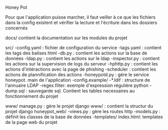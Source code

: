 Honey Pot

Pour que l'application puisse marcher, il faut veiller à ce que les fichiers
dans la config  existent et vérifier la lecture et l'écriture dans les
dossiers concernés

docs/
	contient la documentation sur les modules du projet

src/
	-config.yaml	:	fichier de configuration du service
	-tags.yaml		:	contient les tags des balises html
	-db.py			:	contient les actions sur la base de données
	-ldap.py		:	contient les actions sur le ldap
	-inspector.py	:	contient les actions sur la supervision de logs du
						serveur 
	-hphttp.py		:	contient les actions d'intéractions avec la page de
						phishing
	-scheduler		:	contient les actions de plannification des actions
	-honeypotd.py	:	gére le service honeypot. main de l'application
	-config.example/
		-*.ldif		:	structure de l'annuaire LDAP
		-regex.filter:	exemple d'expression régulière python
		-dump.sql	:	sauvegarde sql. Contient les tables necessaires au
						fonctionnement du projet

www/
	manage.py		:	gère le projet django
	www/			:	contient la structur du projet django
	honeypot_web/
		-views.py	:	gère les routes http
		-models.py	:	définit les classes de la base de données
		-templates/
			index.html:	templates de la page web du projet
